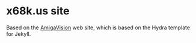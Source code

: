 # x68k.us site

Based on the [AmigaVision](https://amiga.vision) web site, which is based on the Hydra template for Jekyll. 
